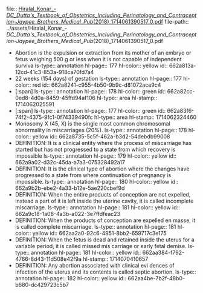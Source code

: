 file:: [Hiralal_Konar_-_DC_Dutta's_Textbook_of_Obstetrics_Including_Perinatology_and_Contraception-Jaypee_Brothers_Medical_Pub_(2018)_1714061390517_0.pdf](../assets/Hiralal_Konar_-_DC_Dutta's_Textbook_of_Obstetrics_Including_Perinatology_and_Contraception-Jaypee_Brothers_Medical_Pub_(2018)_1714061390517_0.pdf)
file-path:: ../assets/Hiralal_Konar_-_DC_Dutta's_Textbook_of_Obstetrics_Including_Perinatology_and_Contraception-Jaypee_Brothers_Medical_Pub_(2018)_1714061390517_0.pdf

- Abortion is the expulsion or extraction from its mother of an embryo or fetus weighing 500 g or less when it is not capable of independent surviva
  ls-type:: annotation
  hl-page:: 177
  hl-color:: yellow
  id:: 662a813a-12cd-41c3-853a-918ca70fd7a4
- 22 weeks (154 days) of gestation
  ls-type:: annotation
  hl-page:: 177
  hl-color:: red
  id:: 662a8241-c955-4b50-9b9c-d81072ace9c4
- [:span]
  ls-type:: annotation
  hl-page:: 178
  hl-color:: green
  id:: 662a82cc-0ed8-4d0a-8459-45ffd94af106
  hl-type:: area
  hl-stamp:: 1714062025591
- [:span]
  ls-type:: annotation
  hl-page:: 177
  hl-color:: green
  id:: 662a83f6-74f2-4375-9fc1-0f74339490fc
  hl-type:: area
  hl-stamp:: 1714062324460
- Monosomy X (45, X) is the single most common chromosomal abnormality in miscarriages (20%).
  ls-type:: annotation
  hl-page:: 178
  hl-color:: yellow
  id:: 662a8735-5c5f-462a-b3d2-54debdb99008
- DEFINITION: It is a clinical entity where the process of miscarriage has started but has not progressed to a state from which recovery is impossible
  ls-type:: annotation
  hl-page:: 179
  hl-color:: yellow
  id:: 662a9a02-d32c-45da-a7a3-075328492a17
- DEFINITION: It is the clinical type of abortion where the changes have progressed to a state from where continuation of pregnancy is impossible.
  ls-type:: annotation
  hl-page:: 180
  hl-color:: yellow
  id:: 662a9b2b-ebe2-4a33-b12e-5ae220cbef9d
- DEFINITION: When the entire products of conception are not expelled, instead a part of it is left inside the uterine cavity, it is called incomplete miscarriage.
  ls-type:: annotation
  hl-page:: 181
  hl-color:: yellow
  id:: 662a9c18-1a08-4a3b-a022-3e7ffdfeac23
- DEFINITION: When the products of conception are expelled en masse, it is called complete miscarriage.
  ls-type:: annotation
  hl-page:: 181
  hl-color:: yellow
  id:: 662aa2a0-92c6-4951-8bb2-659717c3e175
- DEFINITION: When the fetus is dead and retained inside the uterus for a variable period, it is called missed mis carriage or early fetal demise.
  ls-type:: annotation
  hl-page:: 181
  hl-color:: yellow
  id:: 662aa384-f792-4766-8d43-11d508e42f9a
  hl-stamp:: 1714070410657
- DEFINITION: Any abortion associated with clinical evi dences of infection of the uterus and its contents is called septic abortion.
  ls-type:: annotation
  hl-page:: 182
  hl-color:: yellow
  id:: 662aa4be-7b2f-48b0-b680-dc429723c5b7